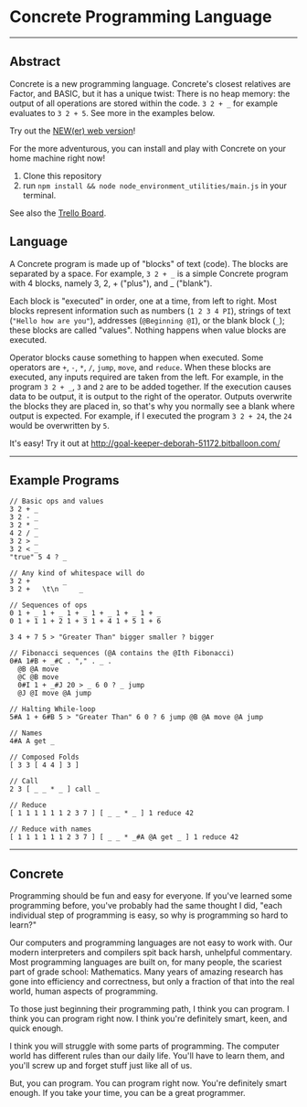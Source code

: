 # Concrete Programming Language

------------------------

## Abstract

Concrete is a new programming language. Concrete's closest relatives are Factor, and BASIC, but it has a unique twist: There is no heap memory: the output of all operations are stored within the code. `3 2 + _` for example evaluates to `3 2 + 5`. See more in the examples below.

Try out the [NEW(er) web version](http://goal-keeper-deborah-51172.bitballoon.com/)!

For the more adventurous, you can install and play with Concrete on your home machine right now! 

1. Clone this repository
2. run `npm install && node node_environment_utilities/main.js` in your terminal.

See also the [Trello Board](https://trello.com/b/LjKsfBw4/concrete).

## Language

A Concrete program is made up of "blocks" of text (code). The blocks are separated by a space. For example, `3 2 + _` is a simple Concrete program with 4 blocks, namely 3, 2, + ("plus"), and _ ("blank").

Each block is "executed" in order, one at a time, from left to right. Most blocks represent information such as numbers (`1 2 3 4 PI`), strings of text (`"Hello how are you"`), addresses (`@Beginning @I`), or the blank block (`_`); these blocks are called "values". Nothing happens when value blocks are executed.

Operator blocks cause something to happen when executed. Some operators are `+`, `-`, `*`, `/`, `jump`, `move`, and `reduce`. When these blocks are executed, any inputs required are taken from the left. For example, in the program `3 2 + _`, `3` and `2` are to be added together. If the execution causes data to be output, it is output to the right of the operator. Outputs overwrite the blocks they are placed in, so that's why you normally see a blank where output is expected. For example, if I executed the program `3 2 + 24`, the `24` would be overwritten by `5`.

It's easy! Try it out at http://goal-keeper-deborah-51172.bitballoon.com/

------------------------

## Example Programs
    // Basic ops and values
    3 2 + _
    3 2 - _
    3 2 * _
    4 2 / _
    3 2 > _
    3 2 < _
    "true" 5 4 ? _

    // Any kind of whitespace will do
    3 2 +        _
    3 2 +   \t\n     _

    // Sequences of ops
    0 1 + _ 1 + _ 1 + _ 1 + _ 1 + _ 1 + _
    0 1 + 1 1 + 2 1 + 3 1 + 4 1 + 5 1 + 6

    3 4 + 7 5 > "Greater Than" bigger smaller ? bigger

    // Fibonacci sequences (@A contains the @Ith Fibonacci)
    0#A 1#B + _#C . "," . _ . 
      @B @A move 
      @C @B move 
      0#I 1 + _#J 20 > _ 6 0 ? _ jump 
      @J @I move @A jump

    // Halting While-loop
    5#A 1 + 6#B 5 > "Greater Than" 6 0 ? 6 jump @B @A move @A jump

    // Names
    4#A A get _

    // Composed Folds
    [ 3 3 [ 4 4 ] 3 ]

    // Call
    2 3 [ _ _ * _ ] call _

    // Reduce
    [ 1 1 1 1 1 1 2 3 7 ] [ _ _ * _ ] 1 reduce 42

    // Reduce with names
    [ 1 1 1 1 1 1 2 3 7 ] [ _ _ * _#A @A get _ ] 1 reduce 42

-------------------------

## Concrete

Programming should be fun and easy for everyone. If you've learned some programming before, you've probably had the same thought I did, "each individual step of programming is easy, so why is programming so hard to learn?"

Our computers and programming languages are not easy to work with. Our modern interpreters and compilers spit back harsh, unhelpful commentary. Most programming languages are built on, for many people, the scariest part of grade school: Mathematics. Many years of amazing research has gone into efficiency and correctness, but only a fraction of that into the real world, human aspects of programming.

To those just beginning their programming path, I think you can program. I think you can program right now. I think you're definitely smart, keen, and quick enough.

I think you will struggle with some parts of programming. The computer world has different rules than our daily life. You'll have to learn them, and you'll screw up and forget stuff just like all of us.

But, you can program. You can program right now. You're definitely smart enough. If you take your time, you can be a great programmer.


